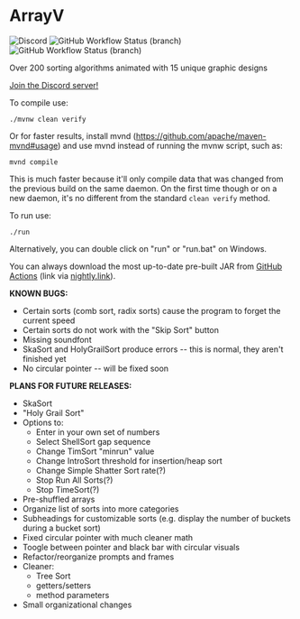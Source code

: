 # ArrayV

![Discord](https://img.shields.io/discord/592082838791127075?color=%237289DA&label=Discord&logo=discord&logoColor=white)
![GitHub Workflow Status (branch)](https://img.shields.io/github/actions/workflow/status/Gaming32/ArrayV/maven.yml?branch=main)
![GitHub Workflow Status (branch)](https://img.shields.io/github/actions/workflow/status/Gaming32/ArrayV/checkstyle.yml?branch=main&label=checkstyle)

Over 200 sorting algorithms animated with 15 unique graphic designs

[Join the Discord server!](https://discord.gg/thestudio)

To compile use:
```shell
./mvnw clean verify
```
Or for faster results, install mvnd (https://github.com/apache/maven-mvnd#usage) and use mvnd instead of running the mvnw script, such as:
```shell
mvnd compile
```
This is much faster because it'll only compile data that was changed from the previous build on the same daemon. On the first time though or on a new daemon, it's no different from the standard `clean verify` method.

To run use:
```shell
./run
```
Alternatively, you can double click on "run" or "run.bat" on Windows.

You can always download the most up-to-date pre-built JAR from [GitHub Actions](https://nightly.link/Gaming32/ArrayV/workflows/maven/main/standalone-jar.zip) (link via [nightly.link](https://nightly.link)).



**KNOWN BUGS:**
- Certain sorts (comb sort, radix sorts) cause the program to forget the current speed
- Certain sorts do not work with the "Skip Sort" button
- Missing soundfont
- SkaSort and HolyGrailSort produce errors -- this is normal, they aren't finished yet
- No circular pointer -- will be fixed soon

**PLANS FOR FUTURE RELEASES:**
- SkaSort
- "Holy Grail Sort"
- Options to:
  - Enter in your own set of numbers
  - Select ShellSort gap sequence
  - Change TimSort "minrun" value
  - Change IntroSort threshold for insertion/heap sort
  - Change Simple Shatter Sort rate(?)
  - Stop Run All Sorts(?)
  - Stop TimeSort(?)
- Pre-shuffled arrays
- Organize list of sorts into more categories
- Subheadings for customizable sorts (e.g. display the number of buckets during a bucket sort)
- Fixed circular pointer with much cleaner math
- Toogle between pointer and black bar with circular visuals
- Refactor/reorganize prompts and frames
- Cleaner:
  - Tree Sort
  - getters/setters
  - method parameters
- Small organizational changes
